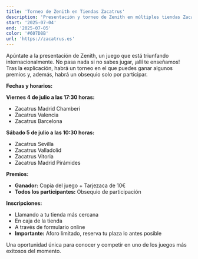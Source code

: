 ```yaml
---
title: 'Torneo de Zenith en Tiendas Zacatrus'
description: 'Presentación y torneo de Zenith en múltiples tiendas Zacatrus con premios y obsequios.'
start: '2025-07-04'
end: '2025-07-05'
color: '#607D8B'
url: 'https://zacatrus.es'
---
```


Apúntate a la presentación de Zenith, un juego que está triunfando internacionalmente. No pasa nada si no sabes jugar, ¡allí te enseñamos! Tras la explicación, habrá un torneo en el que puedes ganar algunos premios y, además, habrá un obsequio solo por participar.

**Fechas y horarios:**

**Viernes 4 de julio a las 17:30 horas:**
- Zacatrus Madrid Chamberí
- Zacatrus Valencia
- Zacatrus Barcelona

**Sábado 5 de julio a las 10:30 horas:**
- Zacatrus Sevilla
- Zacatrus Valladolid
- Zacatrus Vitoria
- Zacatrus Madrid Pirámides

**Premios:**
- **Ganador:** Copia del juego + Tarjezaca de 10€
- **Todos los participantes:** Obsequio de participación

**Inscripciones:**
- Llamando a tu tienda más cercana
- En caja de la tienda
- A través de formulario online
- **Importante:** Aforo limitado, reserva tu plaza lo antes posible

Una oportunidad única para conocer y competir en uno de los juegos más exitosos del momento.
